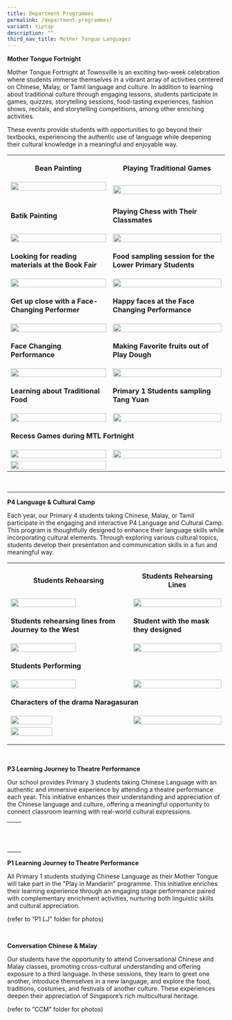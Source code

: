 ```yaml
---
title: Department Programmes
permalink: /department-programmes/
variant: tiptap
description: ""
third_nav_title: Mother Tongue Languages
---
```

<p><strong>Mother Tongue Fortnight</strong>
</p>
<p>Mother Tongue Fortnight at Townsville is an exciting two-week celebration
where students immerse themselves in a vibrant array of activities centered
on Chinese, Malay, or Tamil language and culture. In addition to learning
about traditional culture through engaging lessons, students participate
in games, quizzes, storytelling sessions, food-tasting experiences, fashion
shows, recitals, and storytelling competitions, among other enriching activities.</p>
<p>These events provide students with opportunities to go beyond their textbooks,
experiencing the authentic use of language while deepening their cultural
knowledge in a meaningful and enjoyable way.</p>
<table style="minWidth: 50px">
<colgroup>
<col>
<col>
</colgroup>
<tbody>
<tr>
<th rowspan="1" colspan="1">
<p>Bean Painting</p>
</th>
<th rowspan="1" colspan="1">
<p>Playing Traditional Games</p>
</th>
</tr>
<tr>
<td rowspan="1" colspan="1">
<div class="isomer-image-wrapper">
<img style="width: 100%" height="auto" width="100%" alt="" src="/images/Mother Tongue Language/MTL Fortnight/Bean_Painting.jpg">
</div>
<p></p>
</td>
<td rowspan="1" colspan="1">
<div class="isomer-image-wrapper">
<img style="width: 100%" height="auto" width="100%" alt="" src="/images/Mother Tongue Language/MTL Fortnight/Playing_traditional_games.jpg">
</div>
</td>
</tr>
<tr>
<td rowspan="1" colspan="1">
<p><strong>Batik Painting</strong>
</p>
</td>
<td rowspan="1" colspan="1">
<p><strong>Playing Chess with Their Classmates</strong>
</p>
</td>
</tr>
<tr>
<td rowspan="1" colspan="1">
<div class="isomer-image-wrapper">
<img style="width: 100%" height="auto" width="100%" alt="" src="/images/Mother Tongue Language/MTL Fortnight/Batik_Painting.jpg">
</div>
</td>
<td rowspan="1" colspan="1">
<div class="isomer-image-wrapper">
<img style="width: 100%" height="auto" width="100%" alt="" src="/images/Mother Tongue Language/MTL Fortnight/Playing_chess_with_their_classmates.jpg">
</div>
</td>
</tr>
<tr>
<td rowspan="1" colspan="1">
<p><strong>Looking for reading materials at the Book Fair</strong>
</p>
</td>
<td rowspan="1" colspan="1">
<p><strong>Food sampling session for the Lower Primary Students</strong>
</p>
</td>
</tr>
<tr>
<td rowspan="1" colspan="1">
<div class="isomer-image-wrapper">
<img style="width: 100%" height="auto" width="100%" alt="" src="/images/Mother Tongue Language/MTL Fortnight/Looking_for_reading_materials_at_the_Book_Fair.jpg">
</div>
</td>
<td rowspan="1" colspan="1">
<div class="isomer-image-wrapper">
<img style="width: 100%" height="auto" width="100%" alt="" src="/images/Mother Tongue Language/MTL Fortnight/Food_sampling_session_for_the_Lower_Primary_Students.jpg">
</div>
</td>
</tr>
<tr>
<td rowspan="1" colspan="1">
<p><strong>Get up close with a Face-Changing Performer</strong>
</p>
</td>
<td rowspan="1" colspan="1">
<p><strong>Happy faces at the Face Changing Performance</strong>
</p>
</td>
</tr>
<tr>
<td rowspan="1" colspan="1">
<div class="isomer-image-wrapper">
<img style="width: 100%" height="auto" width="100%" alt="" src="/images/Mother Tongue Language/MTL Fortnight/Get_up_close_with_a_face_changing_performer_.jpg">
</div>
</td>
<td rowspan="1" colspan="1">
<div class="isomer-image-wrapper">
<img style="width: 100%" height="auto" width="100%" alt="" src="/images/Mother Tongue Language/MTL Fortnight/Happy_faces_at_the_Face_Changing_Performance.jpg">
</div>
</td>
</tr>
<tr>
<td rowspan="1" colspan="1">
<p><strong>Face Changing Performance</strong>
</p>
</td>
<td rowspan="1" colspan="1">
<p><strong>Making Favorite fruits out of Play Dough</strong>
</p>
</td>
</tr>
<tr>
<td rowspan="1" colspan="1">
<div class="isomer-image-wrapper">
<img style="width: 100%" height="auto" width="100%" alt="" src="/images/Mother Tongue Language/MTL Fortnight/Face_Changing_Performance.jpg">
</div>
</td>
<td rowspan="1" colspan="1">
<div class="isomer-image-wrapper">
<img style="width: 100%" height="auto" width="100%" alt="" src="/images/Mother Tongue Language/MTL Fortnight/Making_favourtie_fruits_out_of_Play_Dough.jpg">
</div>
</td>
</tr>
<tr>
<td rowspan="1" colspan="1">
<p><strong>Learning about Traditional Food</strong>
</p>
</td>
<td rowspan="1" colspan="1">
<p><strong>Primary 1 Students sampling Tang Yuan</strong>
</p>
</td>
</tr>
<tr>
<td rowspan="1" colspan="1">
<div class="isomer-image-wrapper">
<img style="width: 100%" height="auto" width="100%" alt="" src="/images/Mother Tongue Language/MTL Fortnight/Learning_about_traditional_food.jpg">
</div>
</td>
<td rowspan="1" colspan="1">
<div class="isomer-image-wrapper">
<img style="width: 100%" height="auto" width="100%" alt="" src="/images/Mother Tongue Language/MTL Fortnight/Primary_1_students_sampling_Tang_Yuan.jpg">
</div>
</td>
</tr>
<tr>
<td rowspan="1" colspan="2">
<p><strong>Recess Games during MTL Fortnight</strong>
</p>
</td>
</tr>
<tr>
<td rowspan="1" colspan="1">
<div class="isomer-image-wrapper">
<img style="width: 100%" height="auto" width="100%" alt="" src="/images/Mother Tongue Language/MTL Fortnight/Recess_games_during_MTL_Fortnight_3.jpg">
</div>
</td>
<td rowspan="1" colspan="1">
<div class="isomer-image-wrapper">
<img style="width: 100%" height="auto" width="100%" alt="" src="/images/Mother Tongue Language/MTL Fortnight/Recess_games_during_MTL_Fortnight_1.jpg">
</div>
</td>
</tr>
<tr>
<td rowspan="1" colspan="1">
<div class="isomer-image-wrapper">
<img style="width: 100%" height="auto" width="100%" alt="" src="/images/Mother Tongue Language/MTL Fortnight/Recess_games_during_MTL_Fortnight_2.jpg">
</div>
</td>
<td rowspan="1" colspan="1">
<p></p>
</td>
</tr>
</tbody>
</table>
<p>&nbsp;</p>
<hr>
<p><strong>P4 Language &amp; Cultural Camp</strong>
</p>
<p>Each year, our Primary 4 students taking Chinese, Malay, or Tamil participate
in the engaging and interactive P4 Language and Cultural Camp. This program
is thoughtfully designed to enhance their language skills while incorporating
cultural elements. Through exploring various cultural topics, students
develop their presentation and communication skills in a fun and meaningful
way.</p>
<table style="minWidth: 50px">
<colgroup>
<col>
<col>
</colgroup>
<tbody>
<tr>
<th rowspan="1" colspan="1">
<p>Students Rehearsing</p>
</th>
<th rowspan="1" colspan="1">
<p>Students Rehearsing Lines</p>
</th>
</tr>
<tr>
<td rowspan="1" colspan="1">
<div class="isomer-image-wrapper">
<img style="width: 75%;" height="auto" width="100%" alt="" src="/images/Mother Tongue Language/Language and Culture Camp/Students_rehearsing.jpg">
</div>
</td>
<td rowspan="1" colspan="1">
<div class="isomer-image-wrapper">
<img style="width: 100%" height="auto" width="100%" alt="" src="/images/Mother Tongue Language/Language and Culture Camp/Students_rehearsing_lines.jpg">
</div>
</td>
</tr>
<tr>
<td rowspan="1" colspan="1">
<p><strong>Students rehearsing lines from Journey to the West</strong>
</p>
</td>
<td rowspan="1" colspan="1">
<p><strong>Student with the mask they designed</strong>
</p>
</td>
</tr>
<tr>
<td rowspan="1" colspan="1">
<div class="isomer-image-wrapper">
<img style="width: 75%;" height="auto" width="100%" alt="" src="/images/Mother Tongue Language/Language and Culture Camp/Students_rehearsing_lines_from_Journey_to_the_West.jpg">
</div>
</td>
<td rowspan="1" colspan="1">
<div class="isomer-image-wrapper">
<img style="width: 100%" height="auto" width="100%" alt="" src="/images/Mother Tongue Language/Language and Culture Camp/Student_with_the_mask_they_designed.jpg">
</div>
</td>
</tr>
<tr>
<td rowspan="1" colspan="2">
<p><strong>Students Performing</strong>
</p>
</td>
</tr>
<tr>
<td rowspan="1" colspan="1">
<div class="isomer-image-wrapper">
<img style="width: 75%;" height="auto" width="100%" alt="" src="/images/Mother Tongue Language/Language and Culture Camp/Students_putting_up_performance_2.jpg">
</div>
</td>
<td rowspan="1" colspan="1">
<div class="isomer-image-wrapper">
<img style="width: 100%" height="auto" width="100%" alt="" src="/images/Mother Tongue Language/Language and Culture Camp/Students_putting_up_performance_1.jpg">
</div>
</td>
</tr>
<tr>
<td rowspan="1" colspan="2">
<p><strong>Characters of the drama Naragasuran</strong>
</p>
</td>
</tr>
<tr>
<td rowspan="1" colspan="1">
<div class="isomer-image-wrapper">
<img style="width: 60%;" height="auto" width="100%" alt="" src="/images/Mother Tongue Language/Language and Culture Camp/Characters_of_the_drama_Naragasuran_2.jpg">
</div>
</td>
<td rowspan="1" colspan="1">
<div class="isomer-image-wrapper">
<img style="width: 100%" height="auto" width="100%" alt="" src="/images/Mother Tongue Language/Language and Culture Camp/Characters_of_the_drama_Naragasuran_3.jpg">
</div>
</td>
</tr>
<tr>
<td rowspan="1" colspan="1">
<div class="isomer-image-wrapper">
<img style="width: 60%;" height="auto" width="100%" alt="" src="/images/Mother Tongue Language/Language and Culture Camp/Characters_of_the_drama_Naragasuran_1.jpg">
</div>
<p></p>
</td>
<td rowspan="1" colspan="1">
<p></p>
</td>
</tr>
</tbody>
</table>
<p>&nbsp;</p>
<p><strong>P3 Learning Journey to Theatre Performance</strong>
</p>
<p>Our school provides Primary 3 students taking Chinese Language with an
authentic and immersive experience by attending a theatre performance each
year. This initiative enhances their understanding and appreciation of
the Chinese language and culture, offering a meaningful opportunity to
connect classroom learning with real-world cultural expressions. &nbsp;</p>
<table style="minWidth: 50px">
<colgroup>
<col>
<col>
</colgroup>
<tbody>
<tr>
<th rowspan="1" colspan="1">
<p></p>
</th>
<th rowspan="1" colspan="1">
<p></p>
</th>
</tr>
<tr>
<td rowspan="1" colspan="1">
<p></p>
</td>
<td rowspan="1" colspan="1">
<p></p>
</td>
</tr>
<tr>
<td rowspan="1" colspan="1">
<p></p>
</td>
<td rowspan="1" colspan="1">
<p></p>
</td>
</tr>
</tbody>
</table>
<p><strong>P1 Learning Journey to Theatre Performance</strong>
</p>
<p>All Primary 1 students studying Chinese Language as their Mother Tongue
will take part in the "Play in Mandarin" programme. This initiative enriches
their learning experience through an engaging stage performance paired
with complementary enrichment activities, nurturing both linguistic skills
and cultural appreciation.</p>
<p>(refer to “P1 LJ” folder for photos)</p>
<p>&nbsp;</p>
<p><strong>Conversation Chinese &amp; Malay</strong>
</p>
<p>Our students have the opportunity to attend Conversational Chinese and
Malay classes, promoting cross-cultural understanding and offering exposure
to a third language. In these sessions, they learn to greet one another,
introduce themselves in a new language, and explore the food, traditions,
costumes, and festivals of another culture. These experiences deepen their
appreciation of Singapore’s rich multicultural heritage.</p>
<p>(refer to “CCM” folder for photos)</p>